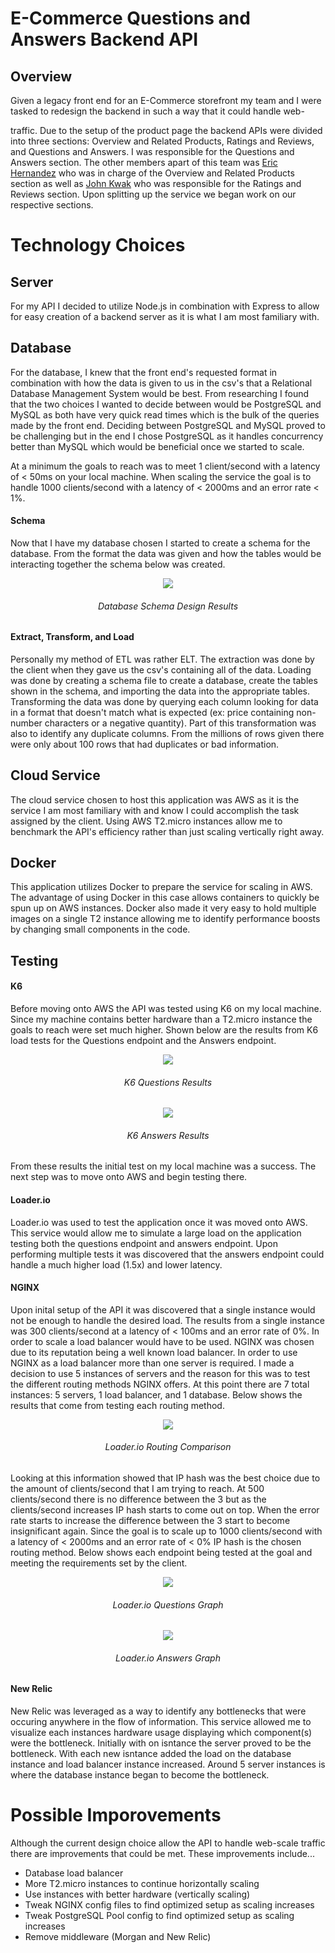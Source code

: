 # E-Commerce Questions and Answers Backend API #

## Overview ##

Given a legacy front end for an E-Commerce storefront my team and I were tasked to redesign the backend in such a way that it could handle web-




traffic. Due to the setup of the product page the backend APIs were divided into three sections: Overview and Related Products, Ratings and Reviews, and Questions and Answers. I was responsible for the Questions and Answers section. The other members apart of this team was [Eric Hernandez](https://github.com/EricMHernandez) who was in charge of the Overview and Related Products section as well as [John Kwak](https://github.com/johnkwak08) who was responsible for the Ratings and Reviews section. Upon splitting up the service we began work on our respective sections.

# Technology Choices #
## Server ##
For my API I decided to utilize Node.js in combination with Express to allow for easy creation of a backend server as it is what I am most familiary with. 

## Database ##
For the database, I knew that the front end's requested format in combination with how the data is given to us in the csv's that a Relational Database Management System would be best. From researching I found that the two choices I wanted to decide between would be PostgreSQL and MySQL as both have very quick read times which is the bulk of the queries made by the front end. Deciding between PostgreSQL and MySQL proved to be challenging but in the end I chose PostgreSQL as it handles concurrency better than MySQL which would be beneficial once we started to scale.

At a minimum the goals to reach was to meet 1 client/second with a latency of < 50ms on your local machine. When scaling the service the goal is to handle 1000 clients/second with a latency of < 2000ms and an error rate < 1%.

#### Schema ####
Now that I have my database chosen I started to create a schema for the database. From the format the data was given and how the tables would be interacting together the schema below was created.

<div align="center"><img src="https://github.com/The-Vizzinis/QandA-API/blob/main/misc/QA-Schema.png" /></div>
<h6 align="center">Database Schema Design Results</h6>

#### Extract, Transform, and Load ####
Personally my method of ETL was rather ELT. The extraction was done by the client when they gave us the csv's containing all of the data. Loading was done by creating a schema file to create a database, create the tables shown in the schema, and importing the data into the appropriate tables. Transforming the data was done by querying each column looking for data in a format that doesn't match what is expected (ex: price containing non-number characters or a negative quantity). Part of this transformation was also to identify any duplicate columns. From the millions of rows given there were only about 100 rows that had duplicates or bad information.

## Cloud Service ##
The cloud service chosen to host this application was AWS as it is the service I am most familiary with and know I could accomplish the task assigned by the client. Using AWS T2.micro instances allow me to benchmark the API's efficiency rather than just scaling vertically right away.

## Docker ##
This application utilizes Docker to prepare the service for scaling in AWS. The advantage of using Docker in this case allows containers to quickly be spun up on AWS instances. Docker also made it very easy to hold multiple images on a single T2 instance allowing me to identify performance boosts by changing small components in the code.

## Testing ##
#### K6 ####
Before moving onto AWS the API was tested using K6 on my local machine. Since my machine contains better hardware than a T2.micro instance the goals to reach were set much higher. Shown below are the results from K6 load tests for the Questions endpoint and the Answers endpoint.


<div align="center"><img src="https://github.com/The-Vizzinis/QandA-API/blob/main/misc/sdc questions k6.png" /></div>
<h6 align="center">K6 Questions Results</h6>


<div align="center"><img src="https://github.com/The-Vizzinis/QandA-API/blob/main/misc/sdc answers k6.png" /></div>
<h6 align="center">K6 Answers Results</h6>

From these results the initial test on my local machine was a success. The next step was to move onto AWS and begin testing there.

#### Loader.io ####
Loader.io was used to test the application once it was moved onto AWS. This service would allow me to simulate a large load on the application testing both the questions endpoint and answers endpoint. Upon performing multiple tests it was discovered that the answers endpoint could handle a much higher load (1.5x) and lower latency.

#### NGINX ####
Upon inital setup of the API it was discovered that a single instance would not be enough to handle the desired load. The results from a single instance was 300 clients/second at a latency of < 100ms and an error rate of 0%. In order to scale a load balancer would have to be used. NGINX was chosen due to its reputation being a well known load balancer. In order to use NGINX as a load balancer more than one server is required. I made a decision to use 5 instances of servers and the reason for this was to test the different routing methods NGINX offers. At this point there are 7 total instances: 5 servers, 1 load balancer, and 1 database. Below shows the results that come from testing each routing method.


<div align="center"><img src="https://github.com/The-Vizzinis/QandA-API/blob/main/misc/sdc routing.png" /></div>
<h6 align="center">Loader.io Routing Comparison</h6>

Looking at this information showed that IP hash was the best choice due to the amount of clients/second that I am trying to reach. At 500 clients/second there is no difference between the 3 but as the clients/second increases IP hash starts to come out on top. When the error rate starts to increase the difference between the 3 start to become insignificant again. Since the goal is to scale up to 1000 clients/second with a latency of < 2000ms and an error rate of < 0% IP hash is the chosen routing method. Below shows each endpoint being tested at the goal and meeting the requirements set by the client.


<div align="center"><img src="https://github.com/The-Vizzinis/QandA-API/blob/main/misc/sdc questions.png" /></div>
<h6 align="center">Loader.io Questions Graph</h6>


<div align="center"><img src="https://github.com/The-Vizzinis/QandA-API/blob/main/misc/sdc answers.png" /></div>
<h6 align="center">Loader.io Answers Graph</h6>

#### New Relic ####
New Relic was leveraged as a way to identify any bottlenecks that were occuring anywhere in the flow of information. This service allowed me to visualize each instances hardware usage displaying which component(s) were the bottleneck. Initially with on isntance the server proved to be the bottleneck. With each new isntance added the load on the database instance and load balancer instance increased. Around 5 server instances is where the database instance began to become the bottleneck.

# Possible Imporovements #
Although the current design choice allow the API to handle web-scale traffic there are improvements that could be met. These improvements include...
<ul>
  <li>Database load balancer</li>
  <li>More T2.micro instances to continue horizontally scaling</li>
  <li>Use instances with better hardware (vertically scaling)</li>
  <li>Tweak NGINX config files to find optimized setup as scaling increases</li>
  <li>Tweak PostgreSQL Pool config to find optimized setup as scaling increases</li>
  <li>Remove middleware (Morgan and New Relic)</li>
</ul>
